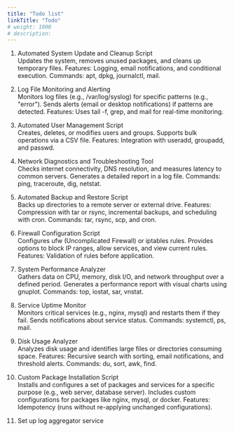 ```yaml
---
title: "Todo list"
linkTitle: "Todo"
# weight: 1000
# description:
---
```


1. Automated System Update and Cleanup Script  
   Updates the system, removes unused packages, and cleans up temporary files.
   Features: Logging, email notifications, and conditional execution.
   Commands: apt, dpkg, journalctl, mail.

2. Log File Monitoring and Alerting  
   Monitors log files (e.g., /var/log/syslog) for specific patterns (e.g., "error").
   Sends alerts (email or desktop notifications) if patterns are detected.
   Features: Uses tail -f, grep, and mail for real-time monitoring.

3. Automated User Management Script  
   Creates, deletes, or modifies users and groups.
   Supports bulk operations via a CSV file.
   Features: Integration with useradd, groupadd, and passwd.

4. Network Diagnostics and Troubleshooting Tool  
   Checks internet connectivity, DNS resolution, and measures latency to common servers.
   Generates a detailed report in a log file.
   Commands: ping, traceroute, dig, netstat.

5. Automated Backup and Restore Script  
   Backs up directories to a remote server or external drive.
   Features: Compression with tar or rsync, incremental backups, and scheduling with cron.
   Commands: tar, rsync, scp, and cron.

6. Firewall Configuration Script  
   Configures ufw (Uncomplicated Firewall) or iptables rules.
   Provides options to block IP ranges, allow services, and view current rules.
   Features: Validation of rules before application.

7. System Performance Analyzer  
   Gathers data on CPU, memory, disk I/O, and network throughput over a defined period.
   Generates a performance report with visual charts using gnuplot.
   Commands: top, iostat, sar, vnstat.

8. Service Uptime Monitor  
   Monitors critical services (e.g., nginx, mysql) and restarts them if they fail.
   Sends notifications about service status.
   Commands: systemctl, ps, mail.

9.  Disk Usage Analyzer  
    Analyzes disk usage and identifies large files or directories consuming space.
    Features: Recursive search with sorting, email notifications, and threshold alerts.
    Commands: du, sort, awk, find.

10. Custom Package Installation Script  
    Installs and configures a set of packages and services for a specific purpose (e.g., web server, database server).
    Includes custom configurations for packages like nginx, mysql, or docker.
    Features: Idempotency (runs without re-applying unchanged configurations).

11. Set up log aggregator service